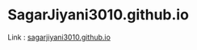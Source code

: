 # SagarJiyani3010.github.io
Link : 
<a href="sagarjiyani3010.github.io">sagarjiyani3010.github.io</a>
